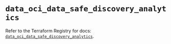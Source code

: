 # `data_oci_data_safe_discovery_analytics`

Refer to the Terraform Registry for docs: [`data_oci_data_safe_discovery_analytics`](https://registry.terraform.io/providers/oracle/oci/6.18.0/docs/data-sources/data_safe_discovery_analytics).
